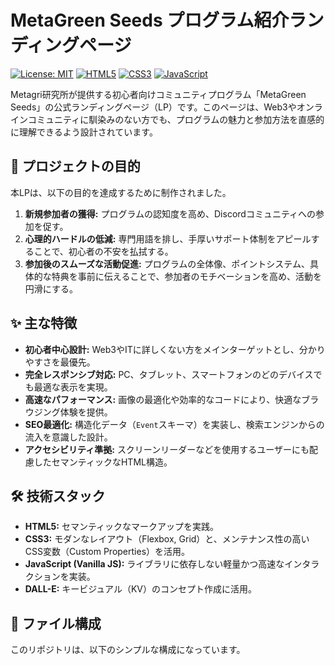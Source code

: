 # MetaGreen Seeds プログラム紹介ランディングページ

[![License: MIT](https://img.shields.io/badge/License-MIT-yellow.svg)](https://opensource.org/licenses/MIT)
[![HTML5](https://img.shields.io/badge/HTML-5-E34F26?logo=html5&logoColor=white)](https://developer.mozilla.org/ja/docs/Web/Guide/HTML/HTML5)
[![CSS3](https://img.shields.io/badge/CSS-3-1572B6?logo=css3&logoColor=white)](https://developer.mozilla.org/ja/docs/Web/CSS)
[![JavaScript](https://img.shields.io/badge/JavaScript-ES6-F7DF1E?logo=javascript&logoColor=black)](https://developer.mozilla.org/ja/docs/Web/JavaScript)

Metagri研究所が提供する初心者向けコミュニティプログラム「MetaGreen Seeds」の公式ランディングページ（LP）です。このページは、Web3やオンラインコミュニティに馴染みのない方でも、プログラムの魅力と参加方法を直感的に理解できるよう設計されています。


## 🎯 プロジェクトの目的

本LPは、以下の目的を達成するために制作されました。

1.  **新規参加者の獲得:** プログラムの認知度を高め、Discordコミュニティへの参加を促す。
2.  **心理的ハードルの低減:** 専門用語を排し、手厚いサポート体制をアピールすることで、初心者の不安を払拭する。
3.  **参加後のスムーズな活動促進:** プログラムの全体像、ポイントシステム、具体的な特典を事前に伝えることで、参加者のモチベーションを高め、活動を円滑にする。

## ✨ 主な特徴

-   **初心者中心設計:** Web3やITに詳しくない方をメインターゲットとし、分かりやすさを最優先。
-   **完全レスポンシブ対応:** PC、タブレット、スマートフォンのどのデバイスでも最適な表示を実現。
-   **高速なパフォーマンス:** 画像の最適化や効率的なコードにより、快適なブラウジング体験を提供。
-   **SEO最適化:** 構造化データ（`Event`スキーマ）を実装し、検索エンジンからの流入を意識した設計。
-   **アクセシビリティ準拠:** スクリーンリーダーなどを使用するユーザーにも配慮したセマンティックなHTML構造。

## 🛠️ 技術スタック

-   **HTML5:** セマンティックなマークアップを実践。
-   **CSS3:** モダンなレイアウト（Flexbox, Grid）と、メンテナンス性の高いCSS変数（Custom Properties）を活用。
-   **JavaScript (Vanilla JS):** ライブラリに依存しない軽量かつ高速なインタラクションを実装。
-   **DALL-E:** キービジュアル（KV）のコンセプト作成に活用。

## 📁 ファイル構成

このリポジトリは、以下のシンプルな構成になっています。
